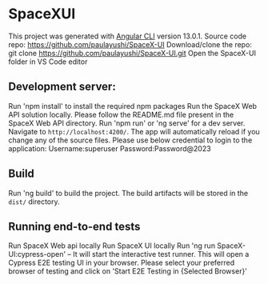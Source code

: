 # SpaceXUI

This project was generated with [Angular CLI](https://github.com/angular/angular-cli) version 13.0.1.
Source code repo: https://github.com/paulayushi/SpaceX-UI
Download/clone the repo: git clone https://github.com/paulayushi/SpaceX-UI.git
Open the SpaceX-UI folder in VS Code editor

## Development server:

Run 'npm install' to install the required npm packages
Run the SpaceX Web API solution locally. Please follow the README.md file present in the SpaceX Web API directory.
Run 'npm run' or 'ng serve' for a dev server. Navigate to `http://localhost:4200/`. The app will automatically reload if you change any of the source files.
Please use below credential to login to the application:
Username:superuser
Password:Password@2023

## Build

Run 'ng build' to build the project. The build artifacts will be stored in the `dist/` directory.

## Running end-to-end tests

Run SpaceX Web api locally
Run SpaceX UI locally
Run 'ng run SpaceX-UI:cypress-open' – It will start the interactive test runner. This will open a Cypress E2E testing UI in your browser. Please select your preferred browser of testing and click on 'Start E2E Testing in {Selected Browser}'
